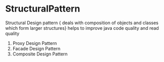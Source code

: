 # StructuralPattern
Structural Design pattern { deals with composition of objects and classes which form larger structures}
helps to improve java code quality and read quality
1. Proxy Design Pattern
2. Facade Design Pattern
3. Composite Design Pattern
